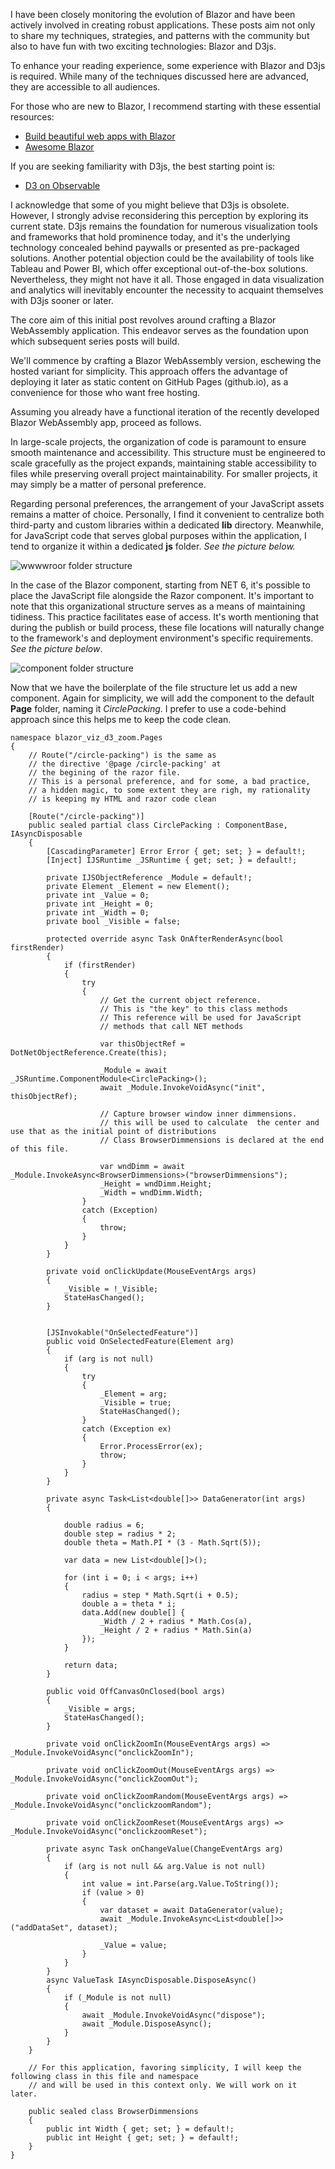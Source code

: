I have been closely monitoring the evolution of Blazor and have been actively involved in creating robust applications. These posts aim not only to share my techniques, strategies, and patterns with the community but also to have fun with two exciting technologies: Blazor and D3js.

To enhance your reading experience, some experience with Blazor and D3js is required. While many of the techniques discussed here are advanced, they are accessible to all audiences. 

For those who are new to Blazor, I recommend starting with these essential resources:
* [Build beautiful web apps with Blazor](https://dotnet.microsoft.com/en-us/apps/aspnet/web-apps/blazor)
* [Awesome Blazor](https://github.com/AdrienTorris/awesome-blazor)

If you are seeking familiarity with D3js, the best starting point is:
* [D3 on Observable](https://d3js.org/)

I acknowledge that some of you might believe that D3js is obsolete. However, I strongly advise reconsidering this perception by exploring its current state. D3js remains the foundation for numerous visualization tools and frameworks that hold prominence today, and it's the underlying technology concealed behind paywalls or presented as pre-packaged solutions. Another potential objection could be the availability of tools like Tableau and Power BI, which offer exceptional out-of-the-box solutions. Nevertheless, they might not have it all. Those engaged in data visualization and analytics will inevitably encounter the necessity to acquaint themselves with D3js sooner or later.

The core aim of this initial post revolves around crafting a Blazor WebAssembly application. This endeavor serves as the foundation upon which subsequent series posts will build.

We'll commence by crafting a Blazor WebAssembly version, eschewing the hosted variant for simplicity. This approach offers the advantage of deploying it later as static content on GitHub Pages (github.io), as a convenience for those who want free hosting.

Assuming you already have a functional iteration of the recently developed Blazor WebAssembly app, proceed as follows.

In large-scale projects, the organization of code is paramount to ensure smooth maintenance and accessibility. This structure must be engineered to scale gracefully as the project expands, maintaining stable accessibility to files while preserving overall project maintainability. For smaller projects, it may simply be a matter of personal preference.

Regarding personal preferences, the arrangement of your JavaScript assets remains a matter of choice. Personally, I find it convenient to centralize both third-party and custom libraries within a dedicated **lib** directory. Meanwhile, for JavaScript code that serves global purposes within the application, I tend to organize it within a dedicated **js** folder. *See the picture below.*

![wwwwroor folder structure](https://dev-to-uploads.s3.amazonaws.com/uploads/articles/vte4fuxa7pieo78ze3kx.png)

In the case of the Blazor component, starting from NET 6, it's possible to place the JavaScript file alongside the Razor component. It's important to note that this organizational structure serves as a means of maintaining tidiness. This practice facilitates ease of access. It's worth mentioning that during the publish or build process, these file locations will naturally change to the framework's and deployment environment's specific requirements. *See the picture below*.

![component folder structure](https://dev-to-uploads.s3.amazonaws.com/uploads/articles/gjz21f30gtwtr3q6l6cb.png)

Now that we have the boilerplate of the file structure let us add a new component. Again for simplicity, we will add the component to the default **Page** folder, naming it *CirclePacking*. I prefer to use a code-behind approach since this helps me to keep the code clean.


```
namespace blazor_viz_d3_zoom.Pages
{
    // Route("/circle-packing") is the same as 
    // the directive '@page /circle-packing' at 
    // the begining of the razor file.
    // This is a personal preference, and for some, a bad practice,
    // a hidden magic, to some extent they are righ, my rationality
    // is keeping my HTML and razor code clean

    [Route("/circle-packing")] 
    public sealed partial class CirclePacking : ComponentBase, IAsyncDisposable
    {
        [CascadingParameter] Error Error { get; set; } = default!;
        [Inject] IJSRuntime _JSRuntime { get; set; } = default!;

        private IJSObjectReference _Module = default!;
        private Element _Element = new Element();
        private int _Value = 0;
        private int _Height = 0;
        private int _Width = 0;
        private bool _Visible = false;

        protected override async Task OnAfterRenderAsync(bool firstRender)
        {
            if (firstRender)
            {
                try
                {
                    // Get the current object reference.
                    // This is "the key" to this class methods
                    // This reference will be used for JavaScript
                    // methods that call NET methods

                    var thisObjectRef = DotNetObjectReference.Create(this);

                    _Module = await _JSRuntime.ComponentModule<CirclePacking>();
                    await _Module.InvokeVoidAsync("init", thisObjectRef);

                    // Capture browser window inner dimmensions.
                    // this will be used to calculate  the center and use that as the initial point of distributions
                    // Class BrowserDimmensions is declared at the end of this file.

                    var wndDimm = await _Module.InvokeAsync<BrowserDimmensions>("browserDimmensions");
                    _Height = wndDimm.Height;
                    _Width = wndDimm.Width;                    
                }
                catch (Exception)
                {
                    throw;
                }
            }
        }

        private void onClickUpdate(MouseEventArgs args)
        {
            _Visible = !_Visible;
            StateHasChanged(); 
        }


        [JSInvokable("OnSelectedFeature")]
        public void OnSelectedFeature(Element arg)
        {
            if (arg is not null)
            {
                try
                {
                    _Element = arg; 
                    _Visible = true;
                    StateHasChanged();
                }
                catch (Exception ex)
                {
                    Error.ProcessError(ex);
                    throw;
                }
            }
        }

        private async Task<List<double[]>> DataGenerator(int args)
        {

            double radius = 6;
            double step = radius * 2;
            double theta = Math.PI * (3 - Math.Sqrt(5));

            var data = new List<double[]>();

            for (int i = 0; i < args; i++)
            {
                radius = step * Math.Sqrt(i + 0.5);
                double a = theta * i;
                data.Add(new double[] {
                    _Width / 2 + radius * Math.Cos(a),
                    _Height / 2 + radius * Math.Sin(a)
                });
            }

            return data;
        }

        public void OffCanvasOnClosed(bool args)
        {
            _Visible = args;
            StateHasChanged();
        }

        private void onClickZoomIn(MouseEventArgs args) => _Module.InvokeVoidAsync("onclickZoomIn");

        private void onClickZoomOut(MouseEventArgs args) => _Module.InvokeVoidAsync("onclickZoomOut");

        private void onClickZoomRandom(MouseEventArgs args) => _Module.InvokeVoidAsync("onclickzoomRandom");

        private void onClickZoomReset(MouseEventArgs args) => _Module.InvokeVoidAsync("onclickzoomReset");

        private async Task onChangeValue(ChangeEventArgs arg)
        {
            if (arg is not null && arg.Value is not null)
            {
                int value = int.Parse(arg.Value.ToString()); 
                if (value > 0)
                {
                    var dataset = await DataGenerator(value);
                    await _Module.InvokeAsync<List<double[]>>("addDataSet", dataset);

                    _Value = value;
                }
            }
        }
        async ValueTask IAsyncDisposable.DisposeAsync()
        {
            if (_Module is not null)
            {
                await _Module.InvokeVoidAsync("dispose");
                await _Module.DisposeAsync();
            }
        }
    }

    // For this application, favoring simplicity, I will keep the following class in this file and namespace
    // and will be used in this context only. We will work on it later.

    public sealed class BrowserDimmensions
    {
        public int Width { get; set; } = default!;
        public int Height { get; set; } = default!;
    }
}

```
